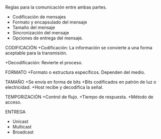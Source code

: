 Reglas para la comunicación entre ambas partes.

+ Codificación de mensajes
+ Formato y encapsulado del mensaje
+ Tamaño del mensaje
+ Sincronización del mensaje
+ Opciones de entrega del mensaje.


CODIFICACIÓN
+Codificación: La información se convierte a una forma aceptable para la transmisión.

+Decodificación: Revierte el proceso.


FORMATO
+Formato o estructura específicos. Dependen del medio.

TAMAÑO
+Se envía en forma de bits
+Bits codificados en patrón de luz o electricidad.
+Host recibe y decodifica la señal.

TEMPORIZACIÓN
+Control de flujo.
+Tiempo de respuesta.
+Método de acceso.

ENTREGA
+ Unicast
+ Multicast
+ Broadcast









